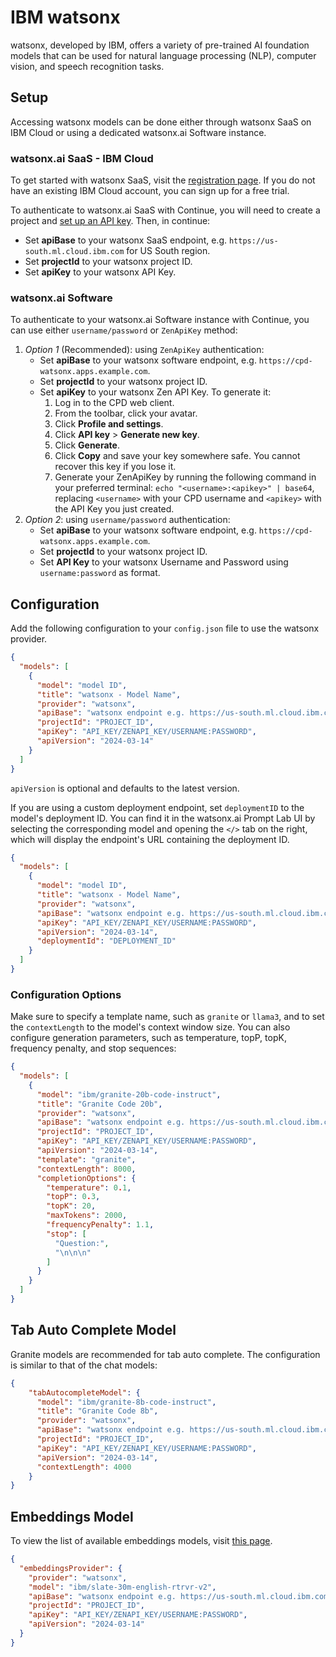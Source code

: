 # IBM watsonx

watsonx, developed by IBM, offers a variety of pre-trained AI foundation models that can be used for natural language processing (NLP), computer vision, and speech recognition tasks.

## Setup

Accessing watsonx models can be done either through watsonx SaaS on IBM Cloud or using a dedicated watsonx.ai Software instance.

### watsonx.ai SaaS - IBM Cloud

To get started with watsonx SaaS, visit the [registration page](https://dataplatform.cloud.ibm.com/registration/stepone?context=wx). If you do not have an existing IBM Cloud account, you can sign up for a free trial.

To authenticate to watsonx.ai SaaS with Continue, you will need to create a project and [set up an API key](https://www.ibm.com/docs/en/mas-cd/continuous-delivery?topic=cli-creating-your-cloud-api-key). Then, in continue:

- Set **apiBase** to your watsonx SaaS endpoint, e.g. `https://us-south.ml.cloud.ibm.com` for US South region.
- Set **projectId** to your watsonx project ID.
- Set **apiKey** to your watsonx API Key.

### watsonx.ai Software

To authenticate to your watsonx.ai Software instance with Continue, you can use either `username/password` or `ZenApiKey` method:

1. _Option 1_ (Recommended): using `ZenApiKey` authentication:
    - Set **apiBase** to your watsonx software endpoint, e.g. `https://cpd-watsonx.apps.example.com`.
    - Set **projectId** to your watsonx project ID.
    - Set **apiKey** to your watsonx Zen API Key. To generate it:
        1. Log in to the CPD web client.
        2. From the toolbar, click your avatar.
        3. Click **Profile and settings**.
        4. Click **API key** > **Generate new key**.
        5. Click **Generate**.
        6. Click **Copy** and save your key somewhere safe. You cannot recover this key if you lose it.
        7. Generate your ZenApiKey by running the following command in your preferred terminal: `echo "<username>:<apikey>" | base64`, replacing `<username>` with your CPD username and `<apikey>` with the API Key you just created.
2. _Option 2_: using `username/password` authentication:
    - Set **apiBase** to your watsonx software endpoint, e.g. `https://cpd-watsonx.apps.example.com`.
    - Set **projectId** to your watsonx project ID.
    - Set **API Key** to your watsonx Username and Password using `username:password` as format.

## Configuration

Add the following configuration to your `config.json` file to use the watsonx provider.

```json title="~/.continue/config.json"
{
  "models": [
    {
      "model": "model ID",
      "title": "watsonx - Model Name",
      "provider": "watsonx",
      "apiBase": "watsonx endpoint e.g. https://us-south.ml.cloud.ibm.com",
      "projectId": "PROJECT_ID",
      "apiKey": "API_KEY/ZENAPI_KEY/USERNAME:PASSWORD",
      "apiVersion": "2024-03-14"
    }
  ]
}
```

`apiVersion` is optional and defaults to the latest version.


If you are using a custom deployment endpoint, set `deploymentID` to the model's deployment ID. You can find it in the watsonx.ai Prompt Lab UI by selecting the corresponding model and opening the `</>` tab on the right, which will display the endpoint's URL containing the deployment ID.

```json title="~/.continue/config.json"
{
  "models": [
    {
      "model": "model ID",
      "title": "watsonx - Model Name",
      "provider": "watsonx",
      "apiBase": "watsonx endpoint e.g. https://us-south.ml.cloud.ibm.com",
      "apiKey": "API_KEY/ZENAPI_KEY/USERNAME:PASSWORD",
      "apiVersion": "2024-03-14",
      "deploymentId": "DEPLOYMENT_ID"
    }
  ]
}
```

### Configuration Options

Make sure to specify a template name, such as `granite` or `llama3`, and to set the `contextLength` to the model's context window size.
You can also configure generation parameters, such as temperature, topP, topK, frequency penalty, and stop sequences:

```json title="~/.continue/config.json"
{
  "models": [
    {
      "model": "ibm/granite-20b-code-instruct",
      "title": "Granite Code 20b",
      "provider": "watsonx",
      "apiBase": "watsonx endpoint e.g. https://us-south.ml.cloud.ibm.com",
      "projectId": "PROJECT_ID",
      "apiKey": "API_KEY/ZENAPI_KEY/USERNAME:PASSWORD",
      "apiVersion": "2024-03-14",
      "template": "granite",
      "contextLength": 8000,
      "completionOptions": {
        "temperature": 0.1,
        "topP": 0.3,
        "topK": 20,
        "maxTokens": 2000,
        "frequencyPenalty": 1.1,
        "stop": [
          "Question:",
          "\n\n\n"
        ]
      }
    }
  ]
}
```

## Tab Auto Complete Model

Granite models are recommended for tab auto complete. The configuration is similar to that of the chat models:
```json title="~/.continue/config.json"
{
    "tabAutocompleteModel": {
      "model": "ibm/granite-8b-code-instruct",
      "title": "Granite Code 8b",
      "provider": "watsonx",
      "apiBase": "watsonx endpoint e.g. https://us-south.ml.cloud.ibm.com",
      "projectId": "PROJECT_ID",
      "apiKey": "API_KEY/ZENAPI_KEY/USERNAME:PASSWORD",
      "apiVersion": "2024-03-14",
      "contextLength": 4000
    }
}
```

## Embeddings Model

To view the list of available embeddings models, visit [this page](https://dataplatform.cloud.ibm.com/docs/content/wsj/analyze-data/fm-models-embed.html?context=wx&pos=2#ibm-provided).
```json title="~/.continue/config.json
{
  "embeddingsProvider": {
    "provider": "watsonx",
    "model": "ibm/slate-30m-english-rtrvr-v2",
    "apiBase": "watsonx endpoint e.g. https://us-south.ml.cloud.ibm.com",
    "projectId": "PROJECT_ID",
    "apiKey": "API_KEY/ZENAPI_KEY/USERNAME:PASSWORD",
    "apiVersion": "2024-03-14"
  }
}
```
